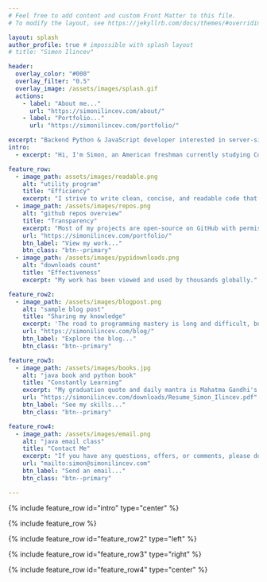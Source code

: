 ```yaml
---
# Feel free to add content and custom Front Matter to this file.
# To modify the layout, see https://jekyllrb.com/docs/themes/#overriding-theme-defaults

layout: splash
author_profile: true # impossible with splash layout
# title: "Simon Ilincev"

header:
  overlay_color: "#000"
  overlay_filter: "0.5"
  overlay_image: /assets/images/splash.gif
  actions:
    - label: "About me..."
      url: "https://simonilincev.com/about/"
    - label: "Portfolio..."
      url: "https://simonilincev.com/portfolio/"

excerpt: "Backend Python & JavaScript developer interested in server-side web development and automation."
intro: 
  - excerpt: "Hi, I'm Simon, an American freshman currently studying Computer Science at Cornell. I enjoy programming and language learning, and primarily develop with Go and Svelte."

feature_row:
  - image_path: assets/images/readable.png
    alt: "utility program"
    title: "Efficiency"
    excerpt: "I strive to write clean, concise, and readable code that gets the job done."
  - image_path: /assets/images/repos.png
    alt: "github repos overview"
    title: "Transparency"
    excerpt: "Most of my projects are open-source on GitHub with permissive licenses."
    url: "https://simonilincev.com/portfolio/"
    btn_label: "View my work..."
    btn_class: "btn--primary"
  - image_path: /assets/images/pypidownloads.png
    alt: "downloads count"
    title: "Effectiveness"
    excerpt: "My work has been viewed and used by thousands globally."

feature_row2:
  - image_path: /assets/images/blogpost.png
    alt: "sample blog post"
    title: "Sharing my knowledge"
    excerpt: 'The road to programming mastery is long and difficult, but an open-mind towards sharing and connected community go a good way towards resolving this. And so, I document my journey, tips, and tricks in my personal blog.'
    url: "https://simonilincev.com/blog/"
    btn_label: "Explore the blog..."
    btn_class: "btn--primary"

feature_row3:
  - image_path: /assets/images/books.jpg
    alt: "java book and python book"
    title: "Constantly Learning"
    excerpt: "My graduation quote and daily mantra is Mahatma Gandhi's: *\"Live as if you were to die tomorrow. Learn as if you were to live forever.\"* I take this to heart as I spend most all my free time working on projects, mastering courses, and reading educational books."
    url: "https://simonilincev.com/downloads/Resume_Simon_Ilincev.pdf"
    btn_label: "See my skills..."
    btn_class: "btn--primary"

feature_row4:
  - image_path: /assets/images/email.png
    alt: "java email class"
    title: "Contact Me"
    excerpt: "If you have any questions, offers, or comments, please don't hesitate to let me know! You can reach me at `simon [at] simonilincev [dot] com` or [on GitHub](https://github.com/Destaq)."
    url: "mailto:simon@simonilincev.com"
    btn_label: "Send an email..."
    btn_class: "btn--primary"

---
```


{% include feature_row id="intro" type="center" %}

{% include feature_row %}

{% include feature_row id="feature_row2" type="left" %}

{% include feature_row id="feature_row3" type="right" %}

{% include feature_row id="feature_row4" type="center" %}
